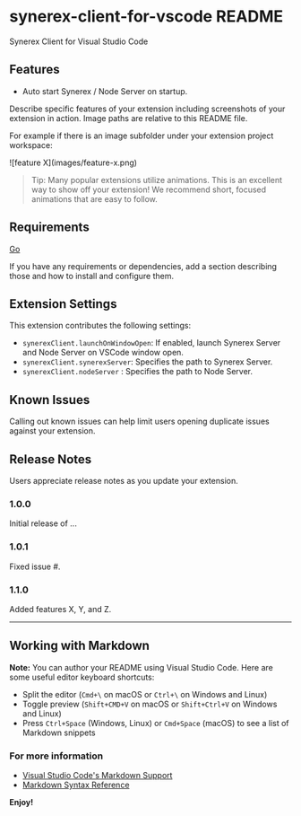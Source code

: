 # synerex-client-for-vscode README

Synerex Client for Visual Studio Code

## Features

- Auto start Synerex / Node Server on startup.

Describe specific features of your extension including screenshots of your extension in action. Image paths are relative to this README file.

For example if there is an image subfolder under your extension project workspace:

\!\[feature X\]\(images/feature-x.png\)

> Tip: Many popular extensions utilize animations. This is an excellent way to show off your extension! We recommend short, focused animations that are easy to follow.

## Requirements

[Go](https://golang.org/)

If you have any requirements or dependencies, add a section describing those and how to install and configure them.

## Extension Settings

This extension contributes the following settings:

* `synerexClient.launchOnWindowOpen`: If enabled, launch Synerex Server and Node Server on VSCode window open.
* `synerexClient.synerexServer`: Specifies the path to Synerex Server.
* `synerexClient.nodeServer` : Specifies the path to Node Server.

## Known Issues

Calling out known issues can help limit users opening duplicate issues against your extension.

## Release Notes

Users appreciate release notes as you update your extension.

### 1.0.0

Initial release of ...

### 1.0.1

Fixed issue #.

### 1.1.0

Added features X, Y, and Z.

-----------------------------------------------------------------------------------------------------------

## Working with Markdown

**Note:** You can author your README using Visual Studio Code.  Here are some useful editor keyboard shortcuts:

* Split the editor (`Cmd+\` on macOS or `Ctrl+\` on Windows and Linux)
* Toggle preview (`Shift+CMD+V` on macOS or `Shift+Ctrl+V` on Windows and Linux)
* Press `Ctrl+Space` (Windows, Linux) or `Cmd+Space` (macOS) to see a list of Markdown snippets

### For more information

* [Visual Studio Code's Markdown Support](http://code.visualstudio.com/docs/languages/markdown)
* [Markdown Syntax Reference](https://help.github.com/articles/markdown-basics/)

**Enjoy!**
